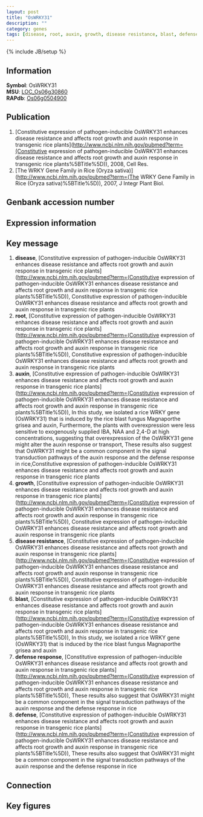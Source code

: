 ```yaml
---
layout: post
title: "OsWRKY31"
description: ""
category: genes
tags: [disease, root, auxin, growth, disease resistance, blast, defense response, defense]
---
```

{% include JB/setup %}

## Information
__Symbol__: OsWRKY31  
__MSU__: [LOC_Os06g30860](http://rice.plantbiology.msu.edu/cgi-bin/ORF_infopage.cgi?orf=LOC_Os06g30860)  
__RAPdb__: [Os06g0504900](http://rapdb.dna.affrc.go.jp/viewer/gbrowse_details/irgsp1?name=Os06g0504900)  

## Publication
1. [Constitutive expression of pathogen-inducible OsWRKY31 enhances disease resistance and affects root growth and auxin response in transgenic rice plants](http://www.ncbi.nlm.nih.gov/pubmed?term=(Constitutive expression of pathogen-inducible OsWRKY31 enhances disease resistance and affects root growth and auxin response in transgenic rice plants%5BTitle%5D)), 2008, Cell Res.
2. [The WRKY Gene Family in Rice (Oryza sativa)](http://www.ncbi.nlm.nih.gov/pubmed?term=(The WRKY Gene Family in Rice (Oryza sativa)%5BTitle%5D)), 2007, J Integr Plant Biol.

## Genbank accession number

## Expression information

## Key message
1. __disease__, [Constitutive expression of pathogen-inducible OsWRKY31 enhances disease resistance and affects root growth and auxin response in transgenic rice plants](http://www.ncbi.nlm.nih.gov/pubmed?term=(Constitutive expression of pathogen-inducible OsWRKY31 enhances disease resistance and affects root growth and auxin response in transgenic rice plants%5BTitle%5D)), Constitutive expression of pathogen-inducible OsWRKY31 enhances disease resistance and affects root growth and auxin response in transgenic rice plants
2. __root__, [Constitutive expression of pathogen-inducible OsWRKY31 enhances disease resistance and affects root growth and auxin response in transgenic rice plants](http://www.ncbi.nlm.nih.gov/pubmed?term=(Constitutive expression of pathogen-inducible OsWRKY31 enhances disease resistance and affects root growth and auxin response in transgenic rice plants%5BTitle%5D)), Constitutive expression of pathogen-inducible OsWRKY31 enhances disease resistance and affects root growth and auxin response in transgenic rice plants
3. __auxin__, [Constitutive expression of pathogen-inducible OsWRKY31 enhances disease resistance and affects root growth and auxin response in transgenic rice plants](http://www.ncbi.nlm.nih.gov/pubmed?term=(Constitutive expression of pathogen-inducible OsWRKY31 enhances disease resistance and affects root growth and auxin response in transgenic rice plants%5BTitle%5D)),  In this study, we isolated a rice WRKY gene (OsWRKY31) that is induced by the rice blast fungus Magnaporthe grisea and auxin, Furthermore, the plants with overexpression were less sensitive to exogenously supplied IBA, NAA and 2,4-D at high concentrations, suggesting that overexpression of the OsWRKY31 gene might alter the auxin response or transport, These results also suggest that OsWRKY31 might be a common component in the signal transduction pathways of the auxin response and the defense response in rice,Constitutive expression of pathogen-inducible OsWRKY31 enhances disease resistance and affects root growth and auxin response in transgenic rice plants
4. __growth__, [Constitutive expression of pathogen-inducible OsWRKY31 enhances disease resistance and affects root growth and auxin response in transgenic rice plants](http://www.ncbi.nlm.nih.gov/pubmed?term=(Constitutive expression of pathogen-inducible OsWRKY31 enhances disease resistance and affects root growth and auxin response in transgenic rice plants%5BTitle%5D)), Constitutive expression of pathogen-inducible OsWRKY31 enhances disease resistance and affects root growth and auxin response in transgenic rice plants
5. __disease resistance__, [Constitutive expression of pathogen-inducible OsWRKY31 enhances disease resistance and affects root growth and auxin response in transgenic rice plants](http://www.ncbi.nlm.nih.gov/pubmed?term=(Constitutive expression of pathogen-inducible OsWRKY31 enhances disease resistance and affects root growth and auxin response in transgenic rice plants%5BTitle%5D)), Constitutive expression of pathogen-inducible OsWRKY31 enhances disease resistance and affects root growth and auxin response in transgenic rice plants
6. __blast__, [Constitutive expression of pathogen-inducible OsWRKY31 enhances disease resistance and affects root growth and auxin response in transgenic rice plants](http://www.ncbi.nlm.nih.gov/pubmed?term=(Constitutive expression of pathogen-inducible OsWRKY31 enhances disease resistance and affects root growth and auxin response in transgenic rice plants%5BTitle%5D)),  In this study, we isolated a rice WRKY gene (OsWRKY31) that is induced by the rice blast fungus Magnaporthe grisea and auxin
7. __defense response__, [Constitutive expression of pathogen-inducible OsWRKY31 enhances disease resistance and affects root growth and auxin response in transgenic rice plants](http://www.ncbi.nlm.nih.gov/pubmed?term=(Constitutive expression of pathogen-inducible OsWRKY31 enhances disease resistance and affects root growth and auxin response in transgenic rice plants%5BTitle%5D)),  These results also suggest that OsWRKY31 might be a common component in the signal transduction pathways of the auxin response and the defense response in rice
8. __defense__, [Constitutive expression of pathogen-inducible OsWRKY31 enhances disease resistance and affects root growth and auxin response in transgenic rice plants](http://www.ncbi.nlm.nih.gov/pubmed?term=(Constitutive expression of pathogen-inducible OsWRKY31 enhances disease resistance and affects root growth and auxin response in transgenic rice plants%5BTitle%5D)),  These results also suggest that OsWRKY31 might be a common component in the signal transduction pathways of the auxin response and the defense response in rice

## Connection

## Key figures


